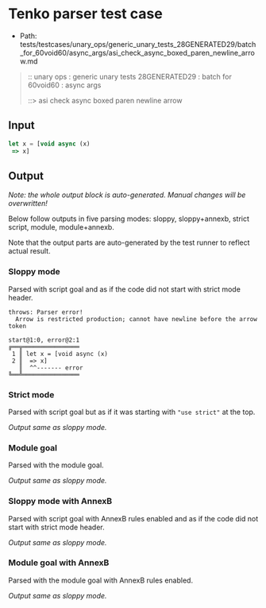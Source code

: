 # Tenko parser test case

- Path: tests/testcases/unary_ops/generic_unary_tests_28GENERATED29/batch_for_60void60/async_args/asi_check_async_boxed_paren_newline_arrow.md

> :: unary ops : generic unary tests 28GENERATED29 : batch for 60void60 : async args
>
> ::> asi check async boxed paren newline arrow

## Input

`````js
let x = [void async (x) 
 => x]
`````

## Output

_Note: the whole output block is auto-generated. Manual changes will be overwritten!_

Below follow outputs in five parsing modes: sloppy, sloppy+annexb, strict script, module, module+annexb.

Note that the output parts are auto-generated by the test runner to reflect actual result.

### Sloppy mode

Parsed with script goal and as if the code did not start with strict mode header.

`````
throws: Parser error!
  Arrow is restricted production; cannot have newline before the arrow token

start@1:0, error@2:1
╔══╦════════════════
 1 ║ let x = [void async (x)
 2 ║  => x]
   ║  ^^------- error
╚══╩════════════════

`````

### Strict mode

Parsed with script goal but as if it was starting with `"use strict"` at the top.

_Output same as sloppy mode._

### Module goal

Parsed with the module goal.

_Output same as sloppy mode._

### Sloppy mode with AnnexB

Parsed with script goal with AnnexB rules enabled and as if the code did not start with strict mode header.

_Output same as sloppy mode._

### Module goal with AnnexB

Parsed with the module goal with AnnexB rules enabled.

_Output same as sloppy mode._
